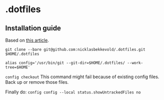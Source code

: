# .dotfiles

## Installation guide

Based on [this article](https://www.atlassian.com/git/tutorials/dotfiles).

``git clone --bare git@github.com:nicklasbekkevold/.dotfiles.git $HOME/.dotfiles``

``alias config='/usr/bin/git --git-dir=$HOME/.dotfiles/ --work-tree=$HOME'``

``config checkout``
This command might fail because of existing config files. Back up or remove those files.

Finally do:
``config config --local status.showUntrackedFiles no``

